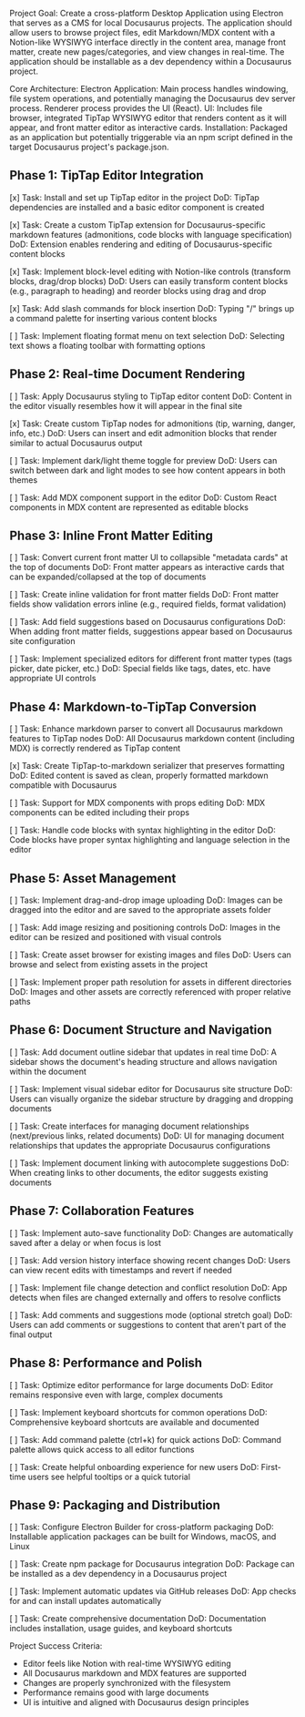 Project Goal: Create a cross-platform Desktop Application using Electron that serves as a CMS for local Docusaurus projects. The application should allow users to browse project files, edit Markdown/MDX content with a Notion-like WYSIWYG interface directly in the content area, manage front matter, create new pages/categories, and view changes in real-time. The application should be installable as a dev dependency within a Docusaurus project.

Core Architecture:
Electron Application: Main process handles windowing, file system operations, and potentially managing the Docusaurus dev server process. Renderer process provides the UI (React).
UI: Includes file browser, integrated TipTap WYSIWYG editor that renders content as it will appear, and front matter editor as interactive cards.
Installation: Packaged as an application but potentially triggerable via an npm script defined in the target Docusaurus project's package.json.

## Phase 1: TipTap Editor Integration

[x] Task: Install and set up TipTap editor in the project
DoD: TipTap dependencies are installed and a basic editor component is created

[x] Task: Create a custom TipTap extension for Docusaurus-specific markdown features (admonitions, code blocks with language specification)
DoD: Extension enables rendering and editing of Docusaurus-specific content blocks

[x] Task: Implement block-level editing with Notion-like controls (transform blocks, drag/drop blocks)
DoD: Users can easily transform content blocks (e.g., paragraph to heading) and reorder blocks using drag and drop

[x] Task: Add slash commands for block insertion
DoD: Typing "/" brings up a command palette for inserting various content blocks

[ ] Task: Implement floating format menu on text selection
DoD: Selecting text shows a floating toolbar with formatting options

## Phase 2: Real-time Document Rendering

[ ] Task: Apply Docusaurus styling to TipTap editor content
DoD: Content in the editor visually resembles how it will appear in the final site

[x] Task: Create custom TipTap nodes for admonitions (tip, warning, danger, info, etc.)
DoD: Users can insert and edit admonition blocks that render similar to actual Docusaurus output

[ ] Task: Implement dark/light theme toggle for preview
DoD: Users can switch between dark and light modes to see how content appears in both themes

[ ] Task: Add MDX component support in the editor
DoD: Custom React components in MDX content are represented as editable blocks

## Phase 3: Inline Front Matter Editing

[ ] Task: Convert current front matter UI to collapsible "metadata cards" at the top of documents
DoD: Front matter appears as interactive cards that can be expanded/collapsed at the top of documents

[ ] Task: Create inline validation for front matter fields
DoD: Front matter fields show validation errors inline (e.g., required fields, format validation)

[ ] Task: Add field suggestions based on Docusaurus configurations
DoD: When adding front matter fields, suggestions appear based on Docusaurus site configuration

[ ] Task: Implement specialized editors for different front matter types (tags picker, date picker, etc.)
DoD: Special fields like tags, dates, etc. have appropriate UI controls

## Phase 4: Markdown-to-TipTap Conversion

[ ] Task: Enhance markdown parser to convert all Docusaurus markdown features to TipTap nodes
DoD: All Docusaurus markdown content (including MDX) is correctly rendered as TipTap content

[x] Task: Create TipTap-to-markdown serializer that preserves formatting
DoD: Edited content is saved as clean, properly formatted markdown compatible with Docusaurus

[ ] Task: Support for MDX components with props editing
DoD: MDX components can be edited including their props

[ ] Task: Handle code blocks with syntax highlighting in the editor
DoD: Code blocks have proper syntax highlighting and language selection in the editor

## Phase 5: Asset Management

[ ] Task: Implement drag-and-drop image uploading
DoD: Images can be dragged into the editor and are saved to the appropriate assets folder

[ ] Task: Add image resizing and positioning controls
DoD: Images in the editor can be resized and positioned with visual controls

[ ] Task: Create asset browser for existing images and files
DoD: Users can browse and select from existing assets in the project

[ ] Task: Implement proper path resolution for assets in different directories
DoD: Images and other assets are correctly referenced with proper relative paths

## Phase 6: Document Structure and Navigation

[ ] Task: Add document outline sidebar that updates in real time
DoD: A sidebar shows the document's heading structure and allows navigation within the document

[ ] Task: Implement visual sidebar editor for Docusaurus site structure
DoD: Users can visually organize the sidebar structure by dragging and dropping documents

[ ] Task: Create interfaces for managing document relationships (next/previous links, related documents)
DoD: UI for managing document relationships that updates the appropriate Docusaurus configurations

[ ] Task: Implement document linking with autocomplete suggestions
DoD: When creating links to other documents, the editor suggests existing documents

## Phase 7: Collaboration Features

[ ] Task: Implement auto-save functionality
DoD: Changes are automatically saved after a delay or when focus is lost

[ ] Task: Add version history interface showing recent changes
DoD: Users can view recent edits with timestamps and revert if needed

[ ] Task: Implement file change detection and conflict resolution
DoD: App detects when files are changed externally and offers to resolve conflicts

[ ] Task: Add comments and suggestions mode (optional stretch goal)
DoD: Users can add comments or suggestions to content that aren't part of the final output

## Phase 8: Performance and Polish

[ ] Task: Optimize editor performance for large documents
DoD: Editor remains responsive even with large, complex documents

[ ] Task: Implement keyboard shortcuts for common operations
DoD: Comprehensive keyboard shortcuts are available and documented

[ ] Task: Add command palette (ctrl+k) for quick actions
DoD: Command palette allows quick access to all editor functions

[ ] Task: Create helpful onboarding experience for new users
DoD: First-time users see helpful tooltips or a quick tutorial

## Phase 9: Packaging and Distribution

[ ] Task: Configure Electron Builder for cross-platform packaging
DoD: Installable application packages can be built for Windows, macOS, and Linux

[ ] Task: Create npm package for Docusaurus integration
DoD: Package can be installed as a dev dependency in a Docusaurus project

[ ] Task: Implement automatic updates via GitHub releases
DoD: App checks for and can install updates automatically

[ ] Task: Create comprehensive documentation
DoD: Documentation includes installation, usage guides, and keyboard shortcuts

Project Success Criteria:
- Editor feels like Notion with real-time WYSIWYG editing
- All Docusaurus markdown and MDX features are supported
- Changes are properly synchronized with the filesystem
- Performance remains good with large documents
- UI is intuitive and aligned with Docusaurus design principles